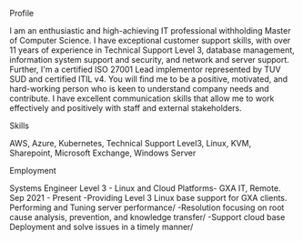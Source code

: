 Profile

I am an enthusiastic and high-achieving IT professional withholding Master of Computer Science. I have exceptional customer support skills, with over 11 years of experience in Technical Support Level 3, database management, information system support and security, and network and server support. Further, I'm a certified ISO 27001 Lead implementor represented by TUV SUD and certified ITIL v4. You will find me to be a positive, motivated, and hard-working person who is keen to understand company needs and contribute. I have excellent communication skills that allow me to work effectively and positively with staff and external stakeholders.

Skills

AWS, Azure, Kubernetes, Technical Support Level3, Linux, KVM, Sharepoint, Microsoft Exchange, Windows Server

Employment

Systems Engineer Level 3 - Linux and Cloud Platforms- GXA IT, Remote.   Sep 2021 - Present
-Providing Level 3 Linux base support for GXA clients. Performing and Tuning server performance/
-Resolution focusing on root cause analysis, prevention, and knowledge transfer/
-Support cloud base Deployment and solve issues in a timely manner/

<!---
PRAGAWS/PRAGAWS is a ✨ special ✨ repository because its `README.md` (this file) appears on your GitHub profile.
You can click the Preview link to take a look at your changes.
--->
